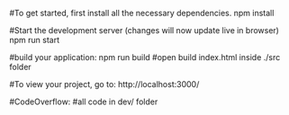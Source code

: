 #To get started, first install all the necessary dependencies.
npm install

#Start the development server (changes will now update live in browser)
npm run start

#build your application:
npm run build
#open build index.html inside ./src folder


#To view your project, go to:
http://localhost:3000/

#CodeOverflow:
#all code in dev/ folder



